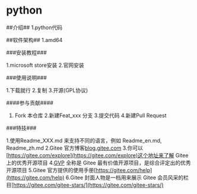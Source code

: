 # python

##介绍##
1.python代码

##软件架构##
1.amd64


###安装教程###

1.microsoft store安装
2.官网安装

###使用说明###

1.下载就行
2.复制 
3.开源(GPL协议)

####参与贡献####

1.  Fork 本仓库
2.新建Feat_xxx 分支
3.提交代码
4.新建Pull Request


###特技###

1.使用Readme\_XXX.md 来支持不同的语言，例如 Readme\_en.md, Readme\_zh.md
2.Gitee 官方博客[blog.gitee.com](https://blog.gitee.com)
3.你可以[https://gitee.com/explore](https://gitee.com/explore)这个地址来了解 Gitee 上的优秀开源项目
4.[GVP](https://gitee.com/gvp) 全称是 Gitee 最有价值开源项目，是综合评定出的优秀开源项目
5.Gitee 官方提供的使用手册[https://gitee.com/help](https://gitee.com/help)
6.Gitee 封面人物是一档用来展示 Gitee 会员风采的栏目[https://gitee.com/gitee-stars/](https://gitee.com/gitee-stars/)
